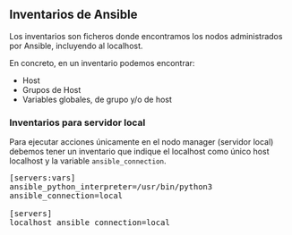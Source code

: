 
## Inventarios de Ansible

Los inventarios son ficheros donde encontramos los nodos administrados por Ansible, incluyendo al localhost.

En concreto, en un inventario podemos encontrar:
* Host
* Grupos de Host
* Variables globales, de grupo y/o de host
### Inventarios para servidor local

Para ejecutar acciones únicamente en el nodo manager (servidor local) debemos tener un inventario que indique el localhost como único host localhost y la variable `ansible_connection`. 

<pre class="file" data-filename="localhost.cfg" data-target="replace">
[servers:vars]
ansible_python_interpreter=/usr/bin/python3
ansible_connection=local

[servers]
localhost ansible_connection=local
</pre>

